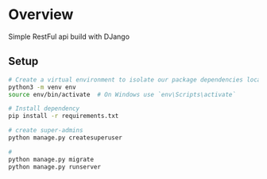 # Overview

Simple RestFul api build with DJango

## Setup

```bash
# Create a virtual environment to isolate our package dependencies locally
python3 -m venv env
source env/bin/activate  # On Windows use `env\Scripts\activate`

# Install dependency
pip install -r requirements.txt

# create super-admins
python manage.py createsuperuser

#
python manage.py migrate
python manage.py runserver
```
